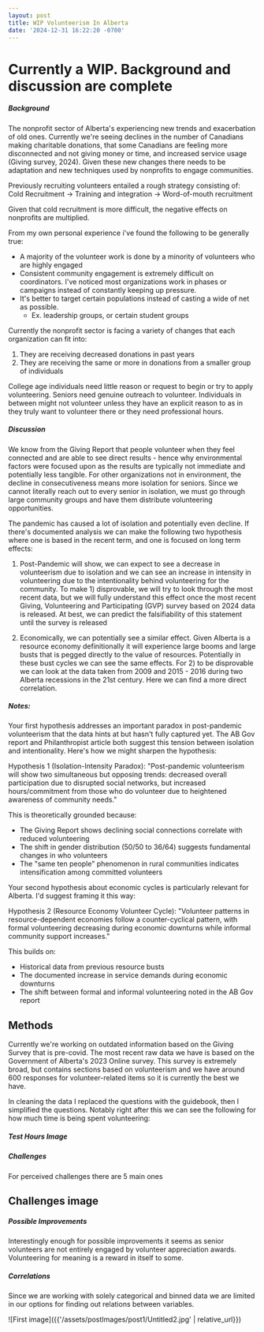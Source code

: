 ```yaml
---
layout: post
title: WIP Volunteerism In Alberta
date: '2024-12-31 16:22:20 -0700'
---
```


# Currently a WIP. Background and discussion are complete

##### Background
<p>The nonprofit sector of Alberta's experiencing new trends and exacerbation of old ones. Currently we're seeing declines in the number of Canadians making charitable donations, that some Canadians are feeling more disconnected and not giving money or time, and increased service usage (Giving survey, 2024). Given these new changes there needs to be adaptation and new techniques used by nonprofits to engage communities.</p>
Previously recruiting volunteers entailed a rough strategy consisting of:
Cold Recruitment -> Training and integration -> Word-of-mouth recruitment

Given that cold recruitment is more difficult, the negative effects on nonprofits are multiplied.


From my own personal experience i've found the following to be generally true:
- A majority of the volunteer work is done by a minority of volunteers who are highly engaged
- Consistent community engagement is extremely difficult on coordinators. I've noticed most organizations work in phases or campaigns instead of constantly keeping up pressure.
- It's better to target certain populations instead of casting a wide of net as possible.
	- Ex. leadership groups, or certain student groups

Currently the nonprofit sector is facing a variety of changes that each organization can fit into:
1) They are receiving decreased donations in past years
2) They are receiving the same or more in donations from a smaller group of individuals

College age individuals need little reason or request to begin or try to apply volunteering. Seniors need genuine outreach to volunteer. Individuals in between might not volunteer unless they have an explicit reason to as in they truly want to volunteer there or they need professional hours.


##### Discussion
We know from the Giving Report that people volunteer when they feel connected and are able to see direct results - hence why environmental factors were focused upon as the results are typically not immediate and potentially less tangible. For other organizations not in environment, the decline in consecutiveness means more isolation for seniors. Since we cannot literally reach out to every senior in isolation, we must go through large community groups and have them distribute volunteering opportunities.

The pandemic has caused a lot of isolation and potentially even decline. If there's documented analysis we can make the following two hypothesis where one is based in the recent term, and one is focused on long term effects:
1) Post-Pandemic will show, we can expect to see a decrease in volunteerism due to isolation and we can see an increase in intensity in volunteering due to the intentionality behind volunteering for the community.
To make 1) disprovable, we will try to look through the most recent data, but we will fully understand this effect once the most recent Giving, Volunteering and Participating (GVP) survey based on 2024 data is released. At best, we can predict the falsifiability of this statement until the survey is released

1) Economically, we can potentially see a similar effect. Given Alberta is a resource economy definitionally it will experience large booms and large busts that is pegged directly to the value of resources. Potentially in these bust cycles we can see the same effects.
For 2) to be disprovable we can look at the data taken from 2009 and 2015 - 2016 during two Alberta recessions in the 21st century. Here we can find a more direct correlation.

##### Notes:
Your first hypothesis addresses an important paradox in post-pandemic volunteerism that the data hints at but hasn't fully captured yet. The AB Gov report and Philanthropist article both suggest this tension between isolation and intentionality. Here's how we might sharpen the hypothesis:

Hypothesis 1 (Isolation-Intensity Paradox): "Post-pandemic volunteerism will show two simultaneous but opposing trends: decreased overall participation due to disrupted social networks, but increased hours/commitment from those who do volunteer due to heightened awareness of community needs."

This is theoretically grounded because:

- The Giving Report shows declining social connections correlate with reduced volunteering
- The shift in gender distribution (50/50 to 36/64) suggests fundamental changes in who volunteers
- The "same ten people" phenomenon in rural communities indicates intensification among committed volunteers

Your second hypothesis about economic cycles is particularly relevant for Alberta. I'd suggest framing it this way:

Hypothesis 2 (Resource Economy Volunteer Cycle): "Volunteer patterns in resource-dependent economies follow a counter-cyclical pattern, with formal volunteering decreasing during economic downturns while informal community support increases."

This builds on:

- Historical data from previous resource busts
- The documented increase in service demands during economic downturns
- The shift between formal and informal volunteering noted in the AB Gov report


## Methods
Currently we're working on outdated information based on the Giving Survey that is pre-covid. The most recent raw data we have is based on the Government of Alberta's 2023 Online survey. This survey is extremely broad, but contains sections based on volunteerism and we have around 600 responses for volunteer-related items so it is currently the best we have.

In cleaning the data I replaced the questions with the guidebook, then I simplified the questions. Notably right after this we can see the following for how much time is being spent volunteering:

##### Test Hours Image


##### Challenges

For perceived challenges there are 5 main ones


## Challenges image

##### Possible Improvements

Interestingly enough for possible improvements it seems as senior volunteers are not entirely engaged by volunteer appreciation awards. Volunteering for meaning is a reward in itself to some.





##### Correlations

Since we are working with solely categorical and binned data we are limited in our options for finding out relations between variables.



![First image]({{'/assets/postImages/post1/Untitled2.jpg' | relative_url}})
